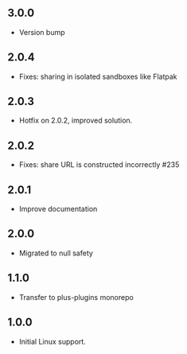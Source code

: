 ## 3.0.0

- Version bump

## 2.0.4

- Fixes: sharing in isolated sandboxes like Flatpak

## 2.0.3

- Hotfix on 2.0.2, improved solution.

## 2.0.2

- Fixes: share URL is constructed incorrectly #235

## 2.0.1

- Improve documentation

## 2.0.0

- Migrated to null safety

## 1.1.0

- Transfer to plus-plugins monorepo

## 1.0.0

- Initial Linux support.
